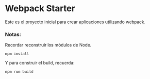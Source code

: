 # Webpack Starter

Este es el proyecto inicial para crear aplicaciones 
utilizando webpack.

### Notas:

Recordar reconstruir los módulos de Node.

```
npm install 
```

Y para construir el build, recuerda:
```
npm run build
```
